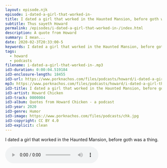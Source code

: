 ```yaml
---
layout: episode.njk
episode: i-dated-a-girl-that-worked-in-
title: I dated a girl that worked in the Haunted Mansion, before goth was a thing.
subtitle: Thus sayeth Howard
permalink: /episodes/i-dated-a-girl-that-worked-in-/index.html
description: A quote from Howard
summary: I mean...
date: 2020-02-3T20:33:00-5
keywords: I dated a girl that worked in the Haunted Mansion, before goth was a thing.
tags:
  - howard
  - podcasts
filename: i-dated-a-girl-that-worked-in-.mp3
id3-duration: 0:00:04.519184
id3-enclosure-length: 18455
id3-url: https://www.porknachos.com/files/podcasts/howard/i-dated-a-girl-that-worked-in-.mp3
mp3: https://www.porknachos.com/files/podcasts/howard/i-dated-a-girl-that-worked-in-.mp3
id3-title: I dated a girl that worked in the Haunted Mansion, before goth was a thing.
id3-artist: Howard Chicken
id3-track: 0000004
id3-album: Quotes from Howard Chicken - a podcast
id3-year: 2020
id3-genre: Humor
id3-image: https://www.porknachos.com/files/podcasts/chk.jpg
id3-copyright: CC BY 4.0
id3-explicit: clean
---
```

I dated a girl that worked in the Haunted Mansion, before goth was a thing.

<audio controls>
  <source src="https://www.porknachos.com/files/podcasts/howard/i-dated-a-girl-that-worked-in-.mp3">
</audio>
